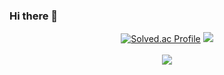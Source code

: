 ### Hi there 👋

<!--
**Jay3404/Jay3404** is a ✨ _special_ ✨ repository because its `README.md` (this file) appears on your GitHub profile.

Here are some ideas to get you started:

- 🔭 I’m currently working on ...
- 🌱 I’m currently learning ...
- 👯 I’m looking to collaborate on ...
- 🤔 I’m looking for help with ...
- 💬 Ask me about ...
- 📫 How to reach me: ...
- 😄 Pronouns: ...
- ⚡ Fun fact: ...
-->

<div align=center> 
  
[![Solved.ac Profile](http://mazassumnida.wtf/api/v2/generate_badge?boj=jmangel3404)](https://solved.ac/jmangel3404/)
<img src="https://github-readme-stats.vercel.app/api/top-langs/?username=Jay3404&layout=compact"><br><br>
<img src="https://github-readme-stats.vercel.app/api?username=Jay3404&show_icons=true">

</div>
